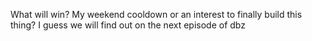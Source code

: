 What will win? My weekend cooldown or an interest to finally build this thing? I guess we will find out on the next episode of dbz
